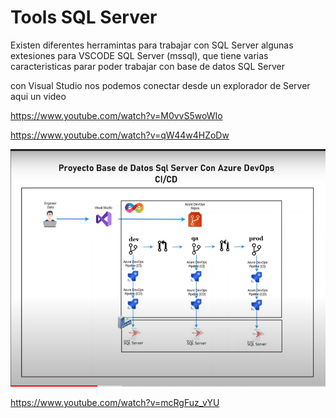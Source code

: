 # Tools SQL Server 


Existen diferentes herramintas para trabajar con SQL Server  algunas extesiones para VSCODE  SQL Server (mssql), que tiene varias caracteristicas parar poder trabajar con base de datos SQL Server

con Visual Studio 
nos podemos conectar desde un explorador de Server   aqui un video  



https://www.youtube.com/watch?v=M0vvS5woWIo


https://www.youtube.com/watch?v=qW44w4HZoDw



![Alt text](image.png)


https://www.youtube.com/watch?v=mcRgFuz_vYU